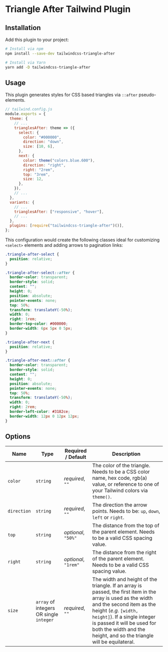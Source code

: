 # Triangle After Tailwind Plugin

## Installation

Add this plugin to your project:

```bash
# Install via npm
npm install --save-dev tailwindcss-triangle-after

# Install via Yarn
yarn add -D tailwindcss-triangle-after
```

## Usage

This plugin generates styles for CSS based triangles via `::after` pseudo-elements.

```js
// tailwind.config.js
module.exports = {
  theme: {
    // ...
    trianglesAfter: theme => ({
      select: {
        color: "#000000",
        direction: "down",
        size: [10, 6],
      },
      next: {
        color: theme("colors.blue.600"),
        direction: "right",
        right: "2rem",
        top: "3rem",
        size: 12,
      },
    }),
    // ...
  },
  variants: {
    // ...
    trianglesAfter: ["responsive", "hover"],
    // ...
  },
  plugins: [require("tailwindcss-triangle-after")()],
};
```

This configuration would create the following classes ideal for customizing `<select>` elements and adding arrows to pagination links:

```css
.triangle-after-select {
  position: relative;
}

.triangle-after-select::after {
  border-color: transparent;
  border-style: solid;
  content: "";
  height: 0;
  position: absolute;
  pointer-events: none;
  top: 50%;
  transform: translateY(-50%);
  width: 0;
  right: 1rem;
  border-top-color: #000000;
  border-width: 6px 5px 0 5px;
}

.triangle-after-next {
  position: relative;
}

.triangle-after-next::after {
  border-color: transparent;
  border-style: solid;
  content: "";
  height: 0;
  position: absolute;
  pointer-events: none;
  top: 50%;
  transform: translateY(-50%);
  width: 0;
  right: 2rem;
  border-left-color: #3182ce;
  border-width: 12px 0 12px 12px;
}
```

## Options

| Name        | Type                                    | Required / Default   | Description                                                                                                                                                                                                                                                                                           |
| ----------- | --------------------------------------- | -------------------- | ----------------------------------------------------------------------------------------------------------------------------------------------------------------------------------------------------------------------------------------------------------------------------------------------------- |
| `color`     | `string`                                | _required_, `""`     | The color of the triangle. Needs to be a CSS color name, hex code, rgb(a) value, or reference to one of your Tailwind colors via `theme()`.                                                                                                                                                           |
| `direction` | `string`                                | _required_, `""`     | The direction the arrow points. Needs to be: `up`, `down`, `left` or `right`.                                                                                                                                                                                                                         |
| `top`       | `string`                                | _optional_, `"50%"`  | The distance from the top of the parent element. Needs to be a valid CSS spacing value.                                                                                                                                                                                                               |
| `right`     | `string`                                | _optional_, `"1rem"` | The distance from the right of the parent element. Needs to be a valid CSS spacing value.                                                                                                                                                                                                             |
| `size`      | `array` of integers OR single `integer` | _required_, `""`     | The width and height of the triangle. If an array is passed, the first item in the array is used as the width and the second item as the height (_e.g._ `[width, height]`). If a single integer is passed it will be used for both the width and the height, and so the triangle will be equilateral. |
